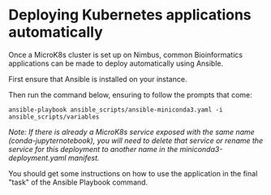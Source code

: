 # Deploying Kubernetes applications automatically

Once a MicroK8s cluster is set up on Nimbus, common Bioinformatics applications can be made to deploy automatically using Ansible.

First ensure that Ansible is installed on your instance. 

Then run the command below, ensuring to follow the prompts that come:

    ansible-playbook ansible_scripts/ansible-miniconda3.yaml -i ansible_scripts/variables

*Note: If there is already a MicroK8s service exposed with the same name (conda-jupyternotebook), you will need to delete that service or rename the service for this deployment to another name in the miniconda3-deployment.yaml manifest.*

You should get some instructions on how to use the application in the final "task" of the Ansible Playbook command.